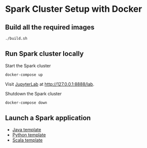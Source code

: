 # Spark Cluster Setup with Docker

## Build all the required images

```sh
./build.sh
```

## Run Spark cluster locally

Start the Spark cluster
```sh
docker-compose up
```

Visit [JupyterLab](https://jupyterlab.readthedocs.io/en/stable/) at 
http://127.0.0.1:8888/lab.

Shutdown the Spark cluster
```sh
docker-compose down
```

## Launch a Spark application

* [Java template](spark-submit/java)
* [Python template](spark-submit/python)
* [Scala template](spark-submit/scala)
